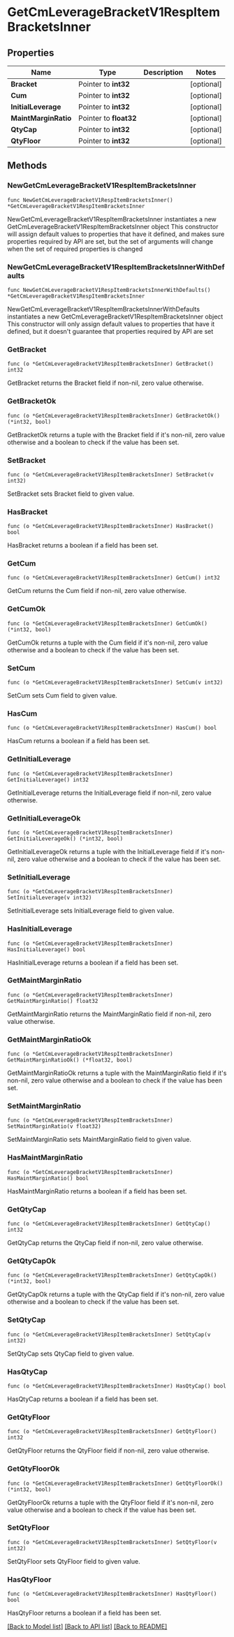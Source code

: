# GetCmLeverageBracketV1RespItemBracketsInner

## Properties

Name | Type | Description | Notes
------------ | ------------- | ------------- | -------------
**Bracket** | Pointer to **int32** |  | [optional] 
**Cum** | Pointer to **int32** |  | [optional] 
**InitialLeverage** | Pointer to **int32** |  | [optional] 
**MaintMarginRatio** | Pointer to **float32** |  | [optional] 
**QtyCap** | Pointer to **int32** |  | [optional] 
**QtyFloor** | Pointer to **int32** |  | [optional] 

## Methods

### NewGetCmLeverageBracketV1RespItemBracketsInner

`func NewGetCmLeverageBracketV1RespItemBracketsInner() *GetCmLeverageBracketV1RespItemBracketsInner`

NewGetCmLeverageBracketV1RespItemBracketsInner instantiates a new GetCmLeverageBracketV1RespItemBracketsInner object
This constructor will assign default values to properties that have it defined,
and makes sure properties required by API are set, but the set of arguments
will change when the set of required properties is changed

### NewGetCmLeverageBracketV1RespItemBracketsInnerWithDefaults

`func NewGetCmLeverageBracketV1RespItemBracketsInnerWithDefaults() *GetCmLeverageBracketV1RespItemBracketsInner`

NewGetCmLeverageBracketV1RespItemBracketsInnerWithDefaults instantiates a new GetCmLeverageBracketV1RespItemBracketsInner object
This constructor will only assign default values to properties that have it defined,
but it doesn't guarantee that properties required by API are set

### GetBracket

`func (o *GetCmLeverageBracketV1RespItemBracketsInner) GetBracket() int32`

GetBracket returns the Bracket field if non-nil, zero value otherwise.

### GetBracketOk

`func (o *GetCmLeverageBracketV1RespItemBracketsInner) GetBracketOk() (*int32, bool)`

GetBracketOk returns a tuple with the Bracket field if it's non-nil, zero value otherwise
and a boolean to check if the value has been set.

### SetBracket

`func (o *GetCmLeverageBracketV1RespItemBracketsInner) SetBracket(v int32)`

SetBracket sets Bracket field to given value.

### HasBracket

`func (o *GetCmLeverageBracketV1RespItemBracketsInner) HasBracket() bool`

HasBracket returns a boolean if a field has been set.

### GetCum

`func (o *GetCmLeverageBracketV1RespItemBracketsInner) GetCum() int32`

GetCum returns the Cum field if non-nil, zero value otherwise.

### GetCumOk

`func (o *GetCmLeverageBracketV1RespItemBracketsInner) GetCumOk() (*int32, bool)`

GetCumOk returns a tuple with the Cum field if it's non-nil, zero value otherwise
and a boolean to check if the value has been set.

### SetCum

`func (o *GetCmLeverageBracketV1RespItemBracketsInner) SetCum(v int32)`

SetCum sets Cum field to given value.

### HasCum

`func (o *GetCmLeverageBracketV1RespItemBracketsInner) HasCum() bool`

HasCum returns a boolean if a field has been set.

### GetInitialLeverage

`func (o *GetCmLeverageBracketV1RespItemBracketsInner) GetInitialLeverage() int32`

GetInitialLeverage returns the InitialLeverage field if non-nil, zero value otherwise.

### GetInitialLeverageOk

`func (o *GetCmLeverageBracketV1RespItemBracketsInner) GetInitialLeverageOk() (*int32, bool)`

GetInitialLeverageOk returns a tuple with the InitialLeverage field if it's non-nil, zero value otherwise
and a boolean to check if the value has been set.

### SetInitialLeverage

`func (o *GetCmLeverageBracketV1RespItemBracketsInner) SetInitialLeverage(v int32)`

SetInitialLeverage sets InitialLeverage field to given value.

### HasInitialLeverage

`func (o *GetCmLeverageBracketV1RespItemBracketsInner) HasInitialLeverage() bool`

HasInitialLeverage returns a boolean if a field has been set.

### GetMaintMarginRatio

`func (o *GetCmLeverageBracketV1RespItemBracketsInner) GetMaintMarginRatio() float32`

GetMaintMarginRatio returns the MaintMarginRatio field if non-nil, zero value otherwise.

### GetMaintMarginRatioOk

`func (o *GetCmLeverageBracketV1RespItemBracketsInner) GetMaintMarginRatioOk() (*float32, bool)`

GetMaintMarginRatioOk returns a tuple with the MaintMarginRatio field if it's non-nil, zero value otherwise
and a boolean to check if the value has been set.

### SetMaintMarginRatio

`func (o *GetCmLeverageBracketV1RespItemBracketsInner) SetMaintMarginRatio(v float32)`

SetMaintMarginRatio sets MaintMarginRatio field to given value.

### HasMaintMarginRatio

`func (o *GetCmLeverageBracketV1RespItemBracketsInner) HasMaintMarginRatio() bool`

HasMaintMarginRatio returns a boolean if a field has been set.

### GetQtyCap

`func (o *GetCmLeverageBracketV1RespItemBracketsInner) GetQtyCap() int32`

GetQtyCap returns the QtyCap field if non-nil, zero value otherwise.

### GetQtyCapOk

`func (o *GetCmLeverageBracketV1RespItemBracketsInner) GetQtyCapOk() (*int32, bool)`

GetQtyCapOk returns a tuple with the QtyCap field if it's non-nil, zero value otherwise
and a boolean to check if the value has been set.

### SetQtyCap

`func (o *GetCmLeverageBracketV1RespItemBracketsInner) SetQtyCap(v int32)`

SetQtyCap sets QtyCap field to given value.

### HasQtyCap

`func (o *GetCmLeverageBracketV1RespItemBracketsInner) HasQtyCap() bool`

HasQtyCap returns a boolean if a field has been set.

### GetQtyFloor

`func (o *GetCmLeverageBracketV1RespItemBracketsInner) GetQtyFloor() int32`

GetQtyFloor returns the QtyFloor field if non-nil, zero value otherwise.

### GetQtyFloorOk

`func (o *GetCmLeverageBracketV1RespItemBracketsInner) GetQtyFloorOk() (*int32, bool)`

GetQtyFloorOk returns a tuple with the QtyFloor field if it's non-nil, zero value otherwise
and a boolean to check if the value has been set.

### SetQtyFloor

`func (o *GetCmLeverageBracketV1RespItemBracketsInner) SetQtyFloor(v int32)`

SetQtyFloor sets QtyFloor field to given value.

### HasQtyFloor

`func (o *GetCmLeverageBracketV1RespItemBracketsInner) HasQtyFloor() bool`

HasQtyFloor returns a boolean if a field has been set.


[[Back to Model list]](../README.md#documentation-for-models) [[Back to API list]](../README.md#documentation-for-api-endpoints) [[Back to README]](../README.md)


